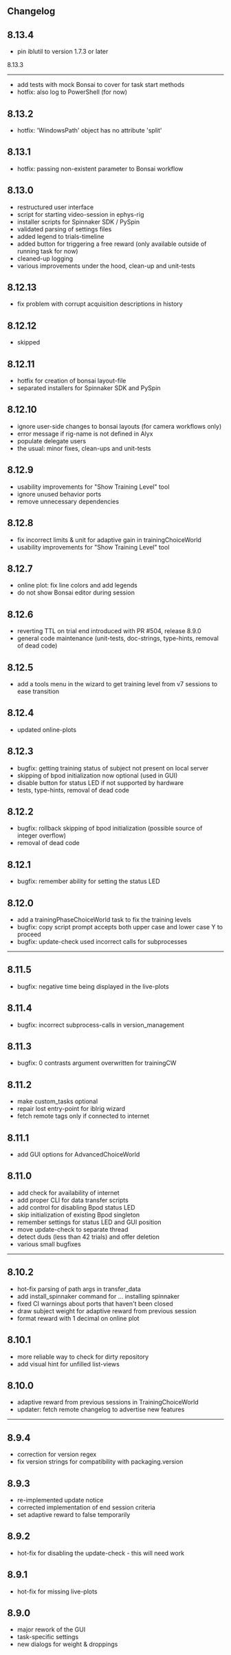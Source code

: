 Changelog
---------

8.13.4
------
* pin iblutil to version 1.7.3 or later

8.13.3
______
* add tests with mock Bonsai to cover for task start methods
* hotfix: also log to PowerShell (for now)

8.13.2
------
* hotfix: 'WindowsPath' object has no attribute 'split'

8.13.1
------
* hotfix: passing non-existent parameter to Bonsai workflow

8.13.0
------
* restructured user interface
* script for starting video-session in ephys-rig
* installer scripts for Spinnaker SDK / PySpin
* validated parsing of settings files
* added legend to trials-timeline
* added button for triggering a free reward (only available outside of running task for now)
* cleaned-up logging
* various improvements under the hood, clean-up and unit-tests

8.12.13
-------
* fix problem with corrupt acquisition descriptions in history

8.12.12
-------
* skipped

8.12.11
-------
* hotfix for creation of bonsai layout-file
* separated installers for Spinnaker SDK and PySpin

8.12.10
-------
* ignore user-side changes to bonsai layouts (for camera workflows only)
* error message if rig-name is not defined in Alyx
* populate delegate users
* the usual: minor fixes, clean-ups and unit-tests

8.12.9
------
* usability improvements for "Show Training Level" tool
* ignore unused behavior ports
* remove unnecessary dependencies

8.12.8
------
* fix incorrect limits & unit for adaptive gain in trainingChoiceWorld  
* usability improvements for "Show Training Level" tool

8.12.7
------
* online plot: fix line colors and add legends
* do not show Bonsai editor during session

8.12.6
------
* reverting TTL on trial end introduced with PR #504, release 8.9.0
* general code maintenance (unit-tests, doc-strings, type-hints, removal of dead code) 

8.12.5
------
* add a tools menu in the wizard to get training level from v7 sessions to ease transition

8.12.4
------
* updated online-plots

8.12.3
------
* bugfix: getting training status of subject not present on local server
* skipping of bpod initialization now optional (used in GUI)
* disable button for status LED if not supported by hardware
* tests, type-hints, removal of dead code

8.12.2
------
* bugfix: rollback skipping of bpod initialization (possible source of integer overflow)
* removal of dead code

8.12.1
------
* bugfix: remember ability for setting the status LED

8.12.0
------
* add a trainingPhaseChoiceWorld task to fix the training levels
* bugfix: copy script prompt accepts both upper case and lower case Y to proceed
* bugfix: update-check used incorrect calls for subprocesses

-------------------------------

8.11.5
------
* bugfix: negative time being displayed in the live-plots

8.11.4
------
* bugfix: incorrect subprocess-calls in version_management

8.11.3
------
* bugfix: 0 contrasts argument overwritten for trainingCW

8.11.2
------
* make custom_tasks optional
* repair lost entry-point for iblrig wizard
* fetch remote tags only if connected to internet

8.11.1
------
* add GUI options for AdvancedChoiceWorld

8.11.0
------
* add check for availability of internet
* add proper CLI for data transfer scripts
* add control for disabling Bpod status LED
* skip initialization of existing Bpod singleton
* remember settings for status LED and GUI position
* move update-check to separate thread 
* detect duds (less than 42 trials) and offer deletion
* various small bugfixes

-------------------------------

8.10.2
------
* hot-fix parsing of path args in transfer_data
* add install_spinnaker command for ... installing spinnaker
* fixed CI warnings about ports that haven't been closed
* draw subject weight for adaptive reward from previous session
* format reward with 1 decimal on online plot

8.10.1
------
* more reliable way to check for dirty repository
* add visual hint for unfilled list-views

8.10.0
------
* adaptive reward from previous sessions in TrainingChoiceWorld
* updater: fetch remote changelog to advertise new features

-------------------------------

8.9.4
-----
* correction for version regex
* fix version strings for compatibility with packaging.version

8.9.3
-----
* re-implemented update notice
* corrected implementation of end session criteria
* set adaptive reward to false temporarily

8.9.2
-----
* hot-fix for disabling the update-check - this will need work

8.9.1
-----
* hot-fix for missing live-plots

8.9.0
-----
* major rework of the GUI
* task-specific settings
* new dialogs for weight & droppings
